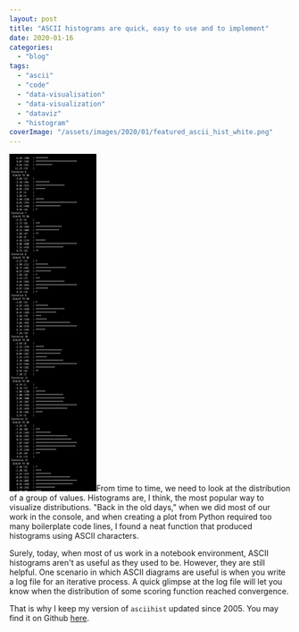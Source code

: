 ```yaml
---
layout: post
title: "ASCII histograms are quick, easy to use and to implement"
date: 2020-01-16
categories: 
  - "blog"
tags: 
  - "ascii"
  - "code"
  - "data-visualisation"
  - "data-visualization"
  - "dataviz"
  - "histogram"
coverImage: "/assets/images/2020/01/featured_ascii_hist_white.png"
---
```


![Screen Shot 2018-02-25 at 21.25.32](/assets/images/2020/01/screen-shot-2018-02-25-at-21-25-32.png?w=156)From time to time, we need to look at the distribution of a group of values. Histograms are, I think, the most popular way to visualize distributions. "Back in the old days," when we did most of our work in the console, and when creating a plot from Python required too many boilerplate code lines, I found a neat function that produced histograms using ASCII characters.

Surely, today, when most of us work in a notebook environment, ASCII histograms aren't as useful as they used to be. However, they are still helpful. One scenario in which ASCII diagrams are useful is when you write a log file for an iterative process. A quick glimpse at the log file will let you know when the distribution of some scoring function reached convergence.

That is why I keep my version of `asciihist` updated since 2005. You may find it on Github [here](https://gist.github.com/bgbg/608d9ef4fd75032731651257fe67fc81).

